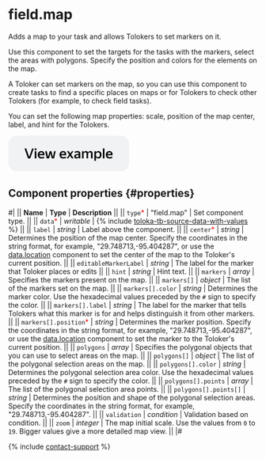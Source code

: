 # field.map

Adds a map to your task and allows Tolokers to set markers on it.

Use this component to set the targets for the tasks with the markers, select the areas with polygons. Specify the position and colors for the elements on the map.

A Toloker can set markers on the map, so you can use this component to create tasks to find a specific places on maps or for Tolokers to check other Tolokers (for example, to check field tasks).

You can set the following map properties: scale, position of the map center, label, and hint for the Tolokers.

[![View example in the sandbox](../_images/buttons/view-example.svg)](https://ya.cc/t/CtOG5R413tz9Dj)

## Component properties {#properties}

#|
|| **Name** | **Type** | **Description** ||
|| `type`<span style="color: red">\*</span> | "field.map" | Set component type. ||
|| `data`<span style="color: red">\*</span> | _writable_ | {% include [toloka-tb-source-data-with-values](../_includes/toloka-tb-source/id-toloka-tb-source/data-with-values.md) %} ||
|| `label` | _string_ | Label above the component. ||
|| `center`<span style="color: red">\*</span> | _string_ | Determines the position of the map center. Specify the coordinates in the string format, for example, "29.748713,-95.404287", or use the [data.location](data.location.md) component to set the center of the map to the Toloker's current position. ||
|| `editableMarkerLabel` | _string_ | The label for the marker that Toloker places or edits ||
|| `hint` | _string_ | Hint text. ||
|| `markers` | _array_ | Specifies the markers present on the map. ||
|| `markers[]` | _object_ | The list of the markers set on the map. ||
|| `markers[].color` | _string_ | Determines the marker color. Use the hexadecimal values preceded by the `#` sign to specify the color. ||
|| `markers[].label` | _string_ | The label for the marker that tells Tolokers what this marker is for and helps distinguish it from other markers. ||
|| `markers[].position`<span style="color: red">\*</span> | _string_ | Determines the marker position. Specify the coordinates in the string format, for example, "29.748713,-95.404287", or use the [data.location](data.location.md) component to set the marker to the Toloker's current position. ||
|| `polygons` | _array_ | Specifies the polygonal objects that you can use to select areas on the map. ||
|| `polygons[]` | _object_ | The list of the polygonal selection areas on the map. ||
|| `polygons[].color` | _string_ | Determines the polygonal selection area color. Use the hexadecimal values preceded by the `#` sign to specify the color. ||
|| `polygons[].points` | _array_ | The list of the polygonal selection area points. ||
|| `polygons[].points[]` | _string_ | Determines the position and shape of the polygonal selection areas. Specify the coordinates in the string format, for example, "29.748713,-95.404287". ||
|| `validation` | _condition_ | Validation based on condition. ||
|| `zoom` | _integer_ | The map initial scale. Use the values from `0` to `19`. Bigger values give a more detailed map view. ||
|#

{% include [contact-support](../_includes/contact-support.md) %}
